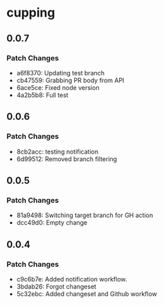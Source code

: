 # cupping

## 0.0.7

### Patch Changes

- a6f8370: Updating test branch
- cb47559: Grabbing PR body from API
- 6ace5ce: Fixed node version
- 4a2b5b8: Full test

## 0.0.6

### Patch Changes

- 8cb2acc: testing notification
- 6d99512: Removed branch filtering

## 0.0.5

### Patch Changes

- 81a9498: Switching target branch for GH action
- dcc49d0: Empty change

## 0.0.4

### Patch Changes

- c9c6b7e: Added notification workflow.
- 3bdab26: Forgot changeset
- 5c32ebc: Added changeset and Github workflow
